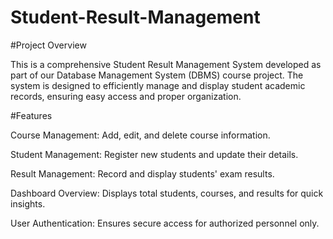 # Student-Result-Management
#Project Overview

This is a comprehensive Student Result Management System developed as part of our Database Management System (DBMS) course project. The system is designed to efficiently manage and display student academic records, ensuring easy access and proper organization.

#Features

Course Management: Add, edit, and delete course information.

Student Management: Register new students and update their details.

Result Management: Record and display students' exam results.

Dashboard Overview: Displays total students, courses, and results for quick insights.

User Authentication: Ensures secure access for authorized personnel only.
